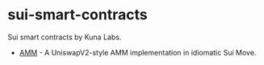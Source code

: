 # sui-smart-contracts

Sui smart contracts by Kuna Labs.

- [AMM](https://github.com/kunalabs-io/sui-smart-contracts/tree/master/amm) - A UniswapV2-style AMM implementation in idiomatic Sui Move.
